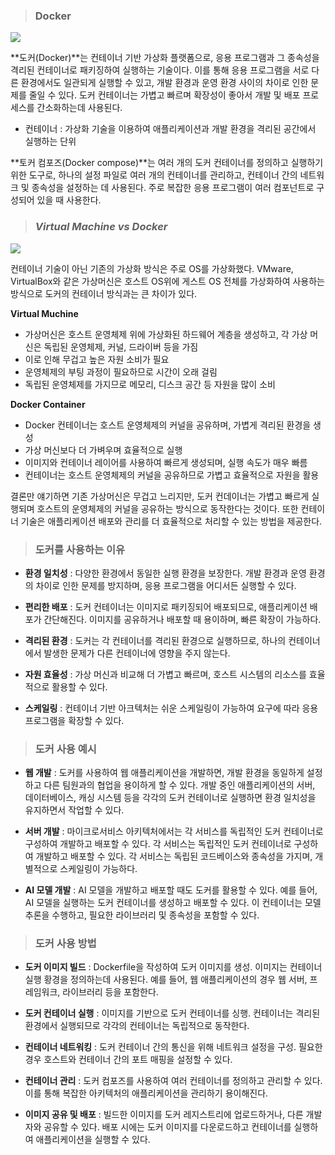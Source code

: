 > ### Docker

![](https://velog.velcdn.com/images/wonderheeman/post/951446a2-5fee-40b4-acd2-1863b459d677/image.png)

**도커(Docker)**는 컨테이너 기반 가상화 플랫폼으로, 응용 프로그램과 그 종속성을 격리된 컨테이너로 패키징하여 실행하는 기술이다. 이를 통해 응용 프로그램을 서로 다른 환경에서도 일관되게 실행할 수 있고, 개발 환경과 운영 환경 사이의 차이로 인한 문제를 줄일 수 있다. 도커 컨테이너는 가볍고 빠르며 확장성이 좋아서 개발 및 배포 프로세스를 간소화하는데 사용된다.

* 컨테이너 : 가상화 기술을 이용하여 애플리케이션과 개발 환경을 격리된 공간에서 실행하는 단위

**토커 컴포즈(Docker compose)**는 여러 개의 도커 컨테이너를 정의하고 실행하기 위한 도구로, 하나의 설정 파일로 여러 개의 컨테이너를 관리하고, 컨테이너 간의 네트워크 및 종속성을 설정하는 데 사용된다. 주로 복잡한 응용 프로그램이 여러 컴포넌트로 구성되어 있을 때 사용한다.

> ### _Virtual Machine vs Docker_

![](https://velog.velcdn.com/images/wonderheeman/post/9ff99374-609d-4fa5-ad2c-fcbb89cae73a/image.png)

컨테이너 기술이 아닌 기존의 가상화 방식은 주로 OS를 가상화했다. VMware, VirtualBox와 같은 가상머신은 호스트 OS위에 게스트 OS 전체를 가상화하여 사용하는 방식으로 도커의 컨테이너 방식과는 큰 차이가 있다.

**Virtual Muchine**
* 가상머신은 호스트 운영체제 위에 가상화된 하드웨어 계층을 생성하고, 각 가상 머신은 독립된 운영체제, 커널, 드라이버 등을 가짐
* 이로 인해 무겁고 높은 자원 소비가 필요
* 운영체제의 부팅 과정이 필요하므로 시간이 오래 걸림
* 독립된 운영체제를 가지므로 메모리, 디스크 공간 등 자원을 많이 소비

**Docker Container**
* Docker 컨테이너는 호스트 운영체제의 커널을 공유하며, 가볍게 격리된 환경을 생성
* 가상 머신보다 더 가벼우며 효율적으로 실행
* 이미지와 컨테이너 레이어를 사용하여 빠르게 생성되며, 실행 속도가 매우 빠름
* 컨테이너는 호스트 운영체제의 커널을 공유하므로 가볍고 효율적으로 자원을 활용

결론만 얘기하면 기존 가상머신은 무겁고 느리지만, 도커 컨데이너는 가볍고 빠르게 실행되며 호스트의 운영체제의 커널을 공유하는 방식으로 동작한다는 것이다. 또한 컨테이너 기술은 애플리케이션 배포와 관리를 더 효율적으로 처리할 수 있는 방법을 제공한다.

> ### 도커를 사용하는 이유

- **환경 일치성** : 다양한 환경에서 동일한 실행 환경을 보장한다. 개발 환경과 운영 환경의 차이로 인한 문제를 방지하며, 응용 프로그램을 어디서든 실행할 수 있다.

- **편리한 배포** : 도커 컨테이너는 이미지로 패키징되어 배포되므로, 애플리케이션 배포가 간단해진다. 이미지를 공유하거나 배포할 때 용이하며, 빠른 확장이 가능하다.

- **격리된 환경** : 도커는 각 컨테이너를 격리된 환경으로 실행하므로, 하나의 컨테이너에서 발생한 문제가 다른 컨테이너에 영향을 주지 않는다.

- **자원 효율성** : 가상 머신과 비교해 더 가볍고 빠르며, 호스트 시스템의 리소스를 효율적으로 활용할 수 있다.

- **스케일링** : 컨테이너 기반 아크텍처는 쉬운 스케일링이 가능하여 요구에 따라 응용 프로그램을 확장할 수 있다.

> ### 도커 사용 예시

- **웹 개발** : 도커를 사용하여 웹 애플리케이션을 개발하면, 개발 환경을 동일하게 설정하고 다른 팀원과의 협업을 용이하게 할 수 있다. 개발 중인 애플리케이션의 서버, 데이터베이스, 캐싱 시스템 등을 각각의 도커 컨테이너로 실행하면 환경 일치성을 유지하면서 작업할 수 있다.

- **서버 개발** : 마이크로서비스 아키텍처에서는 각 서비스를 독립적인 도커 컨테이너로 구성하여 개발하고 배포할 수 있다. 각 서비스는 독립적인 도커 컨테이너로 구성하여 개발하고 배포할 수 있다. 각 서비스는 독립된 코드베이스와 종속성을 가지며, 개별적으로 스케일링이 가능하다.

- **AI 모델 개발** : AI 모델을 개발하고 배포할 때도 도커를 활용할 수 있다. 예를 들어, AI 모델을 실행하는 도커 컨테이너를 생성하고 배포할 수 있다. 이 컨테이너는 모델 추론을 수행하고, 필요한 라이브러리 및 종속성을 포함할 수 있다.

> ### 도커 사용 방법

- **도커 이미지 빌드** : Dockerfile을 작성하여 도커 이미지를 생성. 이미지는 컨테이너 실행 황경을 정의하는데 사용된다. 예를 들어, 웹 애플리케이션의 경우 웹 서버, 프레임워크, 라이브러리 등을 포함한다. 

- **도커 컨테이너 실행** : 이미지를 기반으로 도커 컨테이너를 싱행. 컨테이너는 격리된 환경에서 실행되므로 각각의 컨테이너는 독립적으로 동작한다.

- **컨테이너 네트워킹** : 도커 컨테이너 간의 통신을 위해 네트워크 설정을 구성. 필요한 경우 호스트와 컨테이너 간의 포트 매핑을 설정할 수 있다.

- **컨테이너 관리** : 도커 컴포즈를 사용하여 여러 컨테이너를 정의하고 관리할 수 있다. 이를 통해 복잡한 아키텍처의 애플리케이션을 관리하기 용이해진다.

- **이미지 공유 및 배포** : 빌드한 이미지를 도커 레지스트리에 업로드하거나, 다른 개발자와 공유할 수 있다. 배포 시에는 도커 이미지를 다운로드하고 컨테이너를 실행하여 애플리케이션을 실행할 수 있다.

